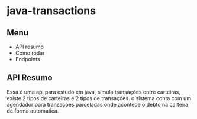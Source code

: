 # java-transactions

## Menu
* API resumo
* Como rodar
* Endpoints

## API Resumo
Essa é uma api para estudo em java, simula transações entre carteiras, existe 2 tipos de carteiras e 2 tipos de transações. o sistema conta com um agendador para transações parceladas onde acontece o debto na carteira
de forma automatica.